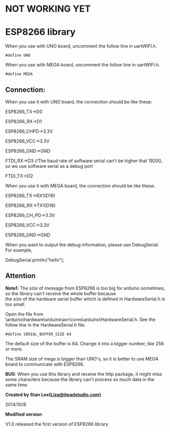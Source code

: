# NOT WORKING YET #

# ESP8266 library #

When you use with UNO board, uncomment the follow line in uartWIFI.h.

	#define UNO

When you use with MEGA board, uncomment the follow line in uartWIFI.h.

	#define MEGA

## Connection: ##
When you use it with UNO board, the connection should be like these:

ESP8266_TX->D0

ESP8266_RX->D1

ESP8266_CHPD->3.3V

ESP8266_VCC->3.3V

ESP8266_GND->GND

FTDI_RX->D3			//The baud rate of software serial can't be higher that 19200, so we use software serial as a debug port

FTDI_TX->D2

When you use it with MEGA board, the connection should be like these:

ESP8266_TX->RX1(D19)

ESP8266_RX->TX1(D18)

ESP8266_CH_PD->3.3V

ESP8266_VCC->3.3V

ESP8266_GND->GND

When you want to output the debug information, please use DebugSerial. For example,

DebugSerial.println("hello");

## Attention ##

**Note1**:	The size of message from ESP8266 is too big for arduino sometimes, so the library can't receive the whole buffer because  
the size of the hardware serial buffer which is defined in HardwareSerial.h is too small.

Open the file from \arduino\hardware\arduino\avr\cores\arduino\HardwareSerial.h.
See the follow line in the HardwareSerial.h file.

	#define SERIAL_BUFFER_SIZE 64

The default size of the buffer is 64. Change it into a bigger number, like 256 or more.

The SRAM size of mega is bigger than UNO's, so it is better to use MEGA board to communicate with ESP8266.


**BUG**: When you use this library and receive the http package, it might miss some characters because the library can't process so much data in the same time.

**Created by Stan Lee(Lizq@iteadstudio.com)**

2014/10/8

**Modified version**

V1.0	released the first version of ESP8266 library







